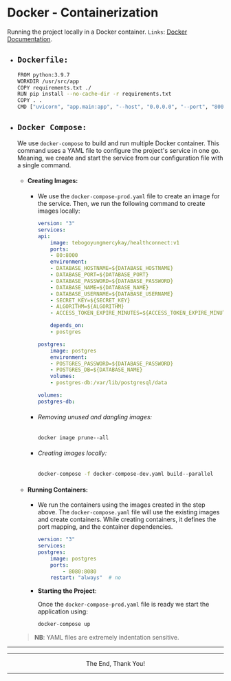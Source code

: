 # Docker - Containerization

Running the project locally in a Docker container. `Links`: [Docker Documentation](https://docs.docker.com/get-started/).

- ## `Dockerfile:`

    ```bash
    FROM python:3.9.7
    WORKDIR /usr/src/app
    COPY requirements.txt ./
    RUN pip install --no-cache-dir -r requirements.txt
    COPY . .
    CMD ["uvicorn", "app.main:app", "--host", "0.0.0.0", "--port", "8000"]
    ```

- ## `Docker Compose:`

    We use `docker-compose` to build and run multiple Docker container. This command uses a YAML file to configure the project's service in one go. Meaning, we create and start the service from our configuration file with a single command.

    - #### **Creating Images**:

        - We use the `docker-compose-prod.yaml` file to create an image for the service. Then, we run the following command to create images locally:

            ```yaml
            version: "3"
            services:
            api:
                image: tebogoyungmercykay/healthconnect:v1
                ports:
                - 80:8000
                environment:
                - DATABASE_HOSTNAME=${DATABASE_HOSTNAME}
                - DATABASE_PORT=${DATABASE_PORT}
                - DATABASE_PASSWORD=${DATABASE_PASSWORD}
                - DATABASE_NAME=${DATABASE_NAME}
                - DATABASE_USERNAME=${DATABASE_USERNAME}
                - SECRET_KEY=${SECRET_KEY}
                - ALGORITHM=${ALGORITHM}
                - ACCESS_TOKEN_EXPIRE_MINUTES=${ACCESS_TOKEN_EXPIRE_MINUTES}

                depends_on:
                - postgres

            postgres:
                image: postgres
                environment:
                - POSTGRES_PASSWORD=${DATABASE_PASSWORD}
                - POSTGRES_DB=${DATABASE_NAME}
                volumes:
                - postgres-db:/var/lib/postgresql/data

            volumes:
            postgres-db:
            ```

        - ###### Removing unused and dangling images:
            ```bash
            docker image prune--all
            ```
        - ###### Creating images locally:
            ```bash
            docker-compose -f docker-compose-dev.yaml build--parallel
            ```

    - #### **Running Containers**:

        - We run the containers using the images created in the step above. The `docker-compose.yaml` file will use the existing images and create containers. While creating containers, it defines the port mapping, and the container dependencies.

            ```yaml
            version: "3"
            services:
            postgres:
                image: postgres
                ports:
                    - 8080:8080
                restart: "always"  # no
            ```
        - **Starting the Project**:

            Once the `docker-compose-prod.yaml` file is ready we start the application using:

            ```bash
            docker-compose up
            ```

    > **NB**: YAML files are extremely indentation sensitive.


---

---

<p align="center">The End, Thank You!</p>

---